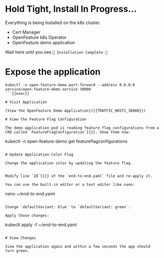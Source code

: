 # Hold Tight, Install In Progress...

Everything is being installed on the k8s cluster.

- Cert Manager
- OpenFeature k8s Operator
- OpenFeature demo application

Wait here until you see `🎉 Installation Complete 🎉`

# Expose the application

```
kubectl -n open-feature-demo port-forward --address 0.0.0.0 service/open-feature-demo-service 30000
```{{exec}}

# Visit Application

[View the OpenFeature Demo Application]({{TRAFFIC_HOST1_30000}})

# View the Feature Flag Configuration

The demo application pod is reading feature flag configurations from a CRD called `FeatureFlagConfiguration`{{}}. Show them now:

```
kubectl -n open-feature-demo get featureflagconfigurations
```{{}}

# Update Application Color Flag

Change the application color by updating the feature flag.


Modify line `28`{{}} of the `end-to-end.yaml` file and re-apply it.

You can use the built-in editor or a text editor like nano:
```
nano ~/end-to-end.yaml
```{{exec}}

Change `defaultVariant: blue` to `defaultVariant: green`.

Apply those changes:

```
kubectl apply -f ~/end-to-end.yaml
```{{exec}}

# View Changes

View the application again and within a few seconds the app should turn green.